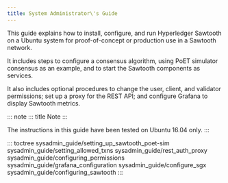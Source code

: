 ```yaml
---
title: System Administrator\'s Guide
---
```


This guide explains how to install, configure, and run Hyperledger
Sawtooth on a Ubuntu system for proof-of-concept or production use in a
Sawtooth network.

It includes steps to configure a consensus algorithm, using PoET
simulator consensus as an example, and to start the Sawtooth components
as services.

It also includes optional procedures to change the user, client, and
validator permissions; set up a proxy for the REST API; and configure
Grafana to display Sawtooth metrics.

::: note
::: title
Note
:::

The instructions in this guide have been tested on Ubuntu 16.04 only.
:::

::: toctree
sysadmin_guide/setting_up_sawtooth_poet-sim
sysadmin_guide/setting_allowed_txns sysadmin_guide/rest_auth_proxy
sysadmin_guide/configuring_permissions
sysadmin_guide/grafana_configuration sysadmin_guide/configure_sgx
sysadmin_guide/configuring_sawtooth
:::

<!--
  Licensed under Creative Commons Attribution 4.0 International License
  https://creativecommons.org/licenses/by/4.0/
-->
